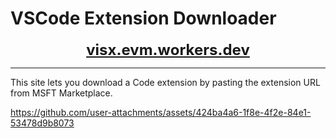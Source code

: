 # VSCode Extension Downloader

<p align="center">
<a href="https://visx.evm.workers.dev" target="_blank" rel="noopener noreferrer" style="font-size: 1.5rem; font-weight: bold;">visx.evm.workers.dev</a>
</p>

___

This site lets you download a Code extension by pasting the extension URL from MSFT Marketplace.

https://github.com/user-attachments/assets/424ba4a6-1f8e-4f2e-84e1-53478d9b8073

